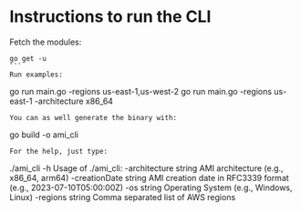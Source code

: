 # Instructions to run the CLI

Fetch the modules:
````
go get -u
```
Run examples:
````
go run main.go -regions us-east-1,us-west-2
go run main.go -regions us-east-1 -architecture x86_64
```
You can as well generate the binary with:
````
go build -o ami_cli
```
For the help, just type:
```
./ami_cli -h
Usage of ./ami_cli:
  -architecture string
        AMI architecture (e.g., x86_64, arm64)
  -creationDate string
        AMI creation date in RFC3339 format (e.g., 2023-07-10T05:00:00Z)
  -os string
        Operating System (e.g., Windows, Linux)
  -regions string
        Comma separated list of AWS regions
```